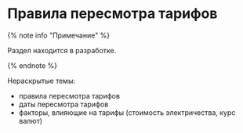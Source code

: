 # Правила пересмотра тарифов

{% note info "Примечание" %}

Раздел находится в разработке.

{% endnote %}

Нераскрытые темы:

- правила пересмотра тарифов
- даты пересмотра тарифов
- факторы, влияющие на тарифы (стоимость электричества, курс валют)